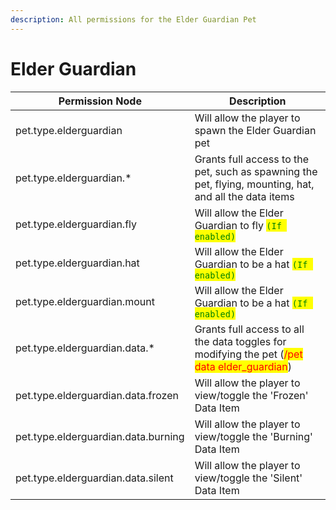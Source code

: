 ```yaml
---
description: All permissions for the Elder Guardian Pet
---
```



# Elder Guardian
| Permission Node | Description |
| - | - |
| pet.type.elderguardian | Will allow the player to spawn the Elder Guardian pet |
| pet.type.elderguardian.* | Grants full access to the pet, such as spawning the pet, flying, mounting, hat, and all the data items |
| pet.type.elderguardian.fly | Will allow the Elder Guardian to fly <mark style="color:green;">`(If enabled)`</mark> |
| pet.type.elderguardian.hat | Will allow the Elder Guardian to be a hat <mark style="color:green;">`(If enabled)`</mark> |
| pet.type.elderguardian.mount | Will allow the Elder Guardian to be a hat <mark style="color:green;">`(If enabled)`</mark> |
| pet.type.elderguardian.data.* | Grants full access to all the data toggles for modifying the pet (<mark style="color:red;">/pet data elder_guardian</mark>) |
| pet.type.elderguardian.data.frozen | Will allow the player to view/toggle the 'Frozen' Data Item |
| pet.type.elderguardian.data.burning | Will allow the player to view/toggle the 'Burning' Data Item |
| pet.type.elderguardian.data.silent | Will allow the player to view/toggle the 'Silent' Data Item |

